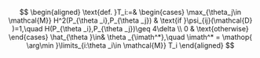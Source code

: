 
$$
\begin{aligned}
        \text{def. }T_i:=& \begin{cases}
            \max_{\theta_j\in \mathcal{M}} H^2(P_{\theta _i},P_{\theta _j}) & \text{if }\psi_{ij}(\mathcal{D} )=1,\quad H(P_{\theta _i},P_{\theta _j})\geq 4\delta \\
            0 & \text{otherwise}
        \end{cases} 
        \hat_{\theta }\in& \theta _{\imath^*},\quad \imath^* = \mathop{ \arg\min  }\limits_{i:\theta _i\in \mathcal{M}} T_i 
\end{aligned}
$$ 